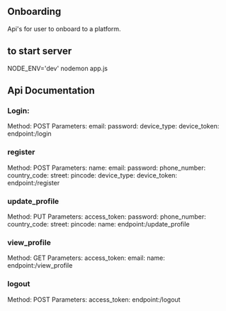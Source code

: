 ## Onboarding
Api's for user to onboard to a platform.

## to start server 
NODE_ENV='dev' nodemon app.js 

## Api Documentation

### Login:
  Method: POST
  Parameters: 
    email: <string>
    password: <string>
    device_type: <string>
    device_token: <string>
  endpoint:/login
  
### register
  Method: POST
  Parameters:
    name:<string>
    email:<string>
    password:<string>
    phone_number:<string>
    country_code:<string>
    street:<string>
    pincode:<string>
    device_type:<string>
    device_token:<string>
  endpoint:/register
  
### update_profile
  Method: PUT
  Parameters:
    access_token:<string>
    password:<string>
    phone_number:<string>
    country_code:<string>
    street:<string>
    pincode:<string>
    name:<string>
 endpoint:/update_profile
  
### view_profile
  Method: GET
  Parameters:
     access_token:<string>
     email:<string>
     name:<string>
  endpoint:/view_profile
  
 ### logout
  Method: POST
  Parameters:
    access_token:<string>
   endpoint:/logout
